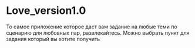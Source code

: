 # Love_version1.0

То самое приложение которое даст вам задание на любые теми по сценарию для любовных пар, развлекайтесь. Можно выбрать пункт для задания который вы хотите получить
